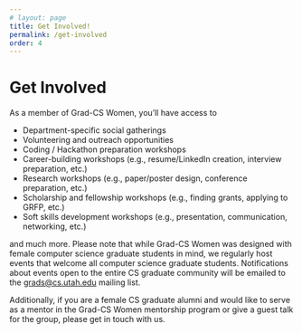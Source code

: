 ```yaml
---
# layout: page
title: Get Involved!
permalink: /get-involved
order: 4
---
```

# Get Involved

As a member of Grad-CS Women, you’ll have access to

 - Department-specific social gatherings
 - Volunteering and outreach opportunities
 - Coding / Hackathon preparation workshops
 - Career-building workshops (e.g., resume/LinkedIn creation, interview preparation, etc.)
 - Research workshops (e.g., paper/poster design, conference preparation, etc.)
 - Scholarship and fellowship workshops (e.g., finding grants, applying to GRFP, etc.)
 - Soft skills development workshops (e.g., presentation, communication, networking, etc.)

and much more. Please note that while Grad-CS Women was designed with female computer science graduate students in mind, we regularly host events that welcome all computer science graduate students. Notifications about events open to the entire CS graduate community will be emailed to the grads@cs.utah.edu mailing list.

Additionally, if you are a female CS graduate alumni and would like to serve as a mentor in the Grad-CS Women mentorship program or give a guest talk for the group, please get in touch with us.